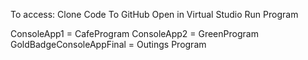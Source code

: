 To access:
Clone Code To GitHub 
Open in Virtual Studio
Run Program 


ConsoleApp1 = CafeProgram
ConsoleApp2 = GreenProgram
GoldBadgeConsoleAppFinal = Outings Program
